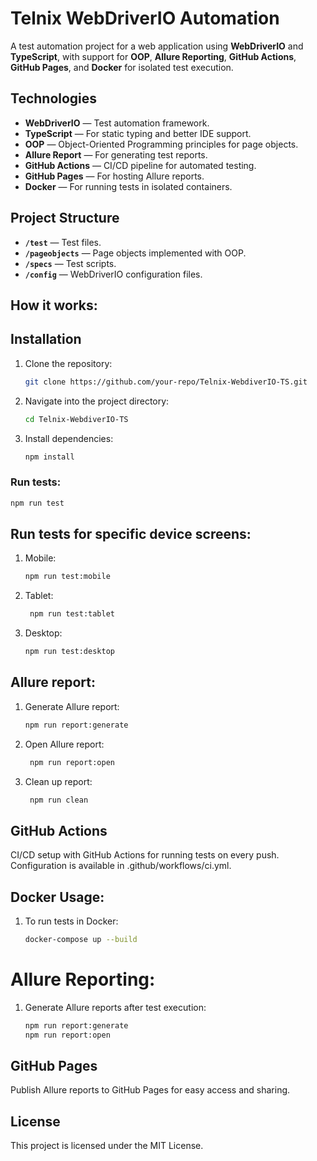 # Telnix WebDriverIO Automation

A test automation project for a web application using **WebDriverIO** and **TypeScript**, with support for **OOP**, **Allure Reporting**, **GitHub Actions**, **GitHub Pages**, and **Docker** for isolated test execution.

## Technologies

- **WebDriverIO** — Test automation framework.
- **TypeScript** — For static typing and better IDE support.
- **OOP** — Object-Oriented Programming principles for page objects.
- **Allure Report** — For generating test reports.
- **GitHub Actions** — CI/CD pipeline for automated testing.
- **GitHub Pages** — For hosting Allure reports.
- **Docker** — For running tests in isolated containers.

## Project Structure

- **`/test`** — Test files.
- **`/pageobjects`** — Page objects implemented with OOP.
- **`/specs`** — Test scripts.
- **`/config`** — WebDriverIO configuration files.

## How it works:

## Installation

1. Clone the repository:
   ```bash
   git clone https://github.com/your-repo/Telnix-WebdiverIO-TS.git

2. Navigate into the project directory:
   ```bash
   cd Telnix-WebdiverIO-TS

3. Install dependencies:
   ```bash
   npm install
   ```

### Run tests:

```bash
npm run test
```

## Run tests for specific device screens:

1. Mobile:
   ```bash
   npm run test:mobile

2. Tablet:
   ```bash
    npm run test:tablet

3. Desktop:
   ```bash
   npm run test:desktop
   ```

## Allure report:

1. Generate Allure report:
   ```bash
   npm run report:generate
   ```

2. Open Allure report:
   ```bash
    npm run report:open

3. Clean up report:
   ```bash
    npm run clean


## GitHub Actions

CI/CD setup with GitHub Actions for running tests on every push. Configuration is available in .github/workflows/ci.yml.

## Docker Usage:

1. To run tests in Docker:
   ```bash
   docker-compose up --build

# Allure Reporting:

1. Generate Allure reports after test execution:
   ```bash
   npm run report:generate
   npm run report:open

## GitHub Pages
Publish Allure reports to GitHub Pages for easy access and sharing.

## License

This project is licensed under the MIT License.